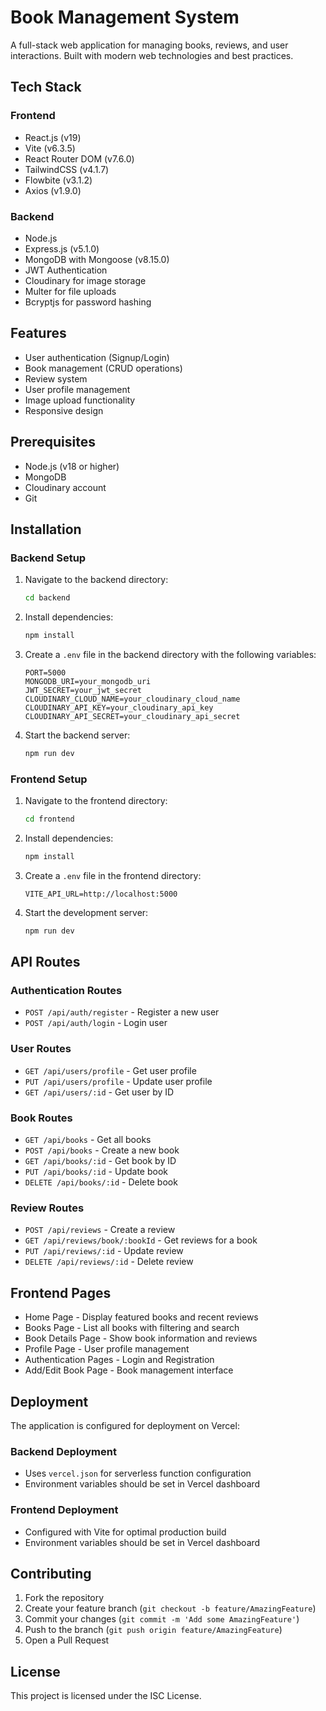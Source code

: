 # Book Management System

A full-stack web application for managing books, reviews, and user interactions. Built with modern web technologies and best practices.

## Tech Stack

### Frontend
- React.js (v19)
- Vite (v6.3.5)
- React Router DOM (v7.6.0)
- TailwindCSS (v4.1.7)
- Flowbite (v3.1.2)
- Axios (v1.9.0)

### Backend
- Node.js
- Express.js (v5.1.0)
- MongoDB with Mongoose (v8.15.0)
- JWT Authentication
- Cloudinary for image storage
- Multer for file uploads
- Bcryptjs for password hashing

## Features
- User authentication (Signup/Login)
- Book management (CRUD operations)
- Review system
- User profile management
- Image upload functionality
- Responsive design

## Prerequisites
- Node.js (v18 or higher)
- MongoDB
- Cloudinary account
- Git

## Installation

### Backend Setup
1. Navigate to the backend directory:
   ```bash
   cd backend
   ```

2. Install dependencies:
   ```bash
   npm install
   ```

3. Create a `.env` file in the backend directory with the following variables:
   ```
   PORT=5000
   MONGODB_URI=your_mongodb_uri
   JWT_SECRET=your_jwt_secret
   CLOUDINARY_CLOUD_NAME=your_cloudinary_cloud_name
   CLOUDINARY_API_KEY=your_cloudinary_api_key
   CLOUDINARY_API_SECRET=your_cloudinary_api_secret
   ```

4. Start the backend server:
   ```bash
   npm run dev
   ```

### Frontend Setup
1. Navigate to the frontend directory:
   ```bash
   cd frontend
   ```

2. Install dependencies:
   ```bash
   npm install
   ```

3. Create a `.env` file in the frontend directory:
   ```
   VITE_API_URL=http://localhost:5000
   ```

4. Start the development server:
   ```bash
   npm run dev
   ```

## API Routes

### Authentication Routes
- `POST /api/auth/register` - Register a new user
- `POST /api/auth/login` - Login user

### User Routes
- `GET /api/users/profile` - Get user profile
- `PUT /api/users/profile` - Update user profile
- `GET /api/users/:id` - Get user by ID

### Book Routes
- `GET /api/books` - Get all books
- `POST /api/books` - Create a new book
- `GET /api/books/:id` - Get book by ID
- `PUT /api/books/:id` - Update book
- `DELETE /api/books/:id` - Delete book

### Review Routes
- `POST /api/reviews` - Create a review
- `GET /api/reviews/book/:bookId` - Get reviews for a book
- `PUT /api/reviews/:id` - Update review
- `DELETE /api/reviews/:id` - Delete review

## Frontend Pages
- Home Page - Display featured books and recent reviews
- Books Page - List all books with filtering and search
- Book Details Page - Show book information and reviews
- Profile Page - User profile management
- Authentication Pages - Login and Registration
- Add/Edit Book Page - Book management interface

## Deployment
The application is configured for deployment on Vercel:

### Backend Deployment
- Uses `vercel.json` for serverless function configuration
- Environment variables should be set in Vercel dashboard

### Frontend Deployment
- Configured with Vite for optimal production build
- Environment variables should be set in Vercel dashboard

## Contributing
1. Fork the repository
2. Create your feature branch (`git checkout -b feature/AmazingFeature`)
3. Commit your changes (`git commit -m 'Add some AmazingFeature'`)
4. Push to the branch (`git push origin feature/AmazingFeature`)
5. Open a Pull Request

## License
This project is licensed under the ISC License.
